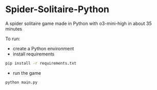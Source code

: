 # Spider-Solitaire-Python
A spider solitaire game made in Python with o3-mini-high in about 35 minutes

To run:

* create a Python environment
* install requirements
```bash
pip install -r requirements.txt
```

* run the game
```bash
python main.py
```



